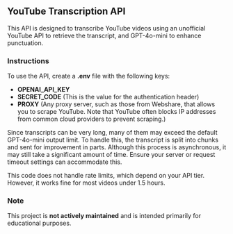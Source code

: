 ## YouTube Transcription API

This API is designed to transcribe YouTube videos using an unofficial YouTube API to retrieve the transcript, and GPT-4o-mini to enhance punctuation.

### Instructions

To use the API, create a **.env** file with the following keys:

- **OPENAI_API_KEY**
- **SECRET_CODE** (This is the value for the authentication header)
- **PROXY** (Any proxy server, such as those from Webshare, that allows you to scrape YouTube. Note that YouTube often blocks IP addresses from common cloud providers to prevent scraping.)

Since transcripts can be very long, many of them may exceed the default GPT-4o-mini output limit. To handle this, the transcript is split into chunks and sent for improvement in parts. Although this process is asynchronous, it may still take a significant amount of time. Ensure your server or request timeout settings can accommodate this.

This code does not handle rate limits, which depend on your API tier. However, it works fine for most videos under 1.5 hours.

### Note

This project is **not actively maintained** and is intended primarily for educational purposes.
